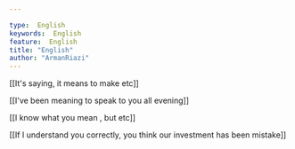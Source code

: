 ```yaml
---

type:  English
keywords:  English
feature:  English
title: "English"
author: "ArmanRiazi"
---
```



[[It's saying, it means to make etc]]

[[I've been meaning to speak to you all evening]]

 [[I know what you mean , but etc]]

[[If I understand you correctly, you think our investment has been mistake]]